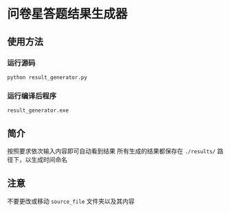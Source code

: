 # 问卷星答题结果生成器
## 使用方法
### 运行源码
```
python result_generator.py
```

### 运行编译后程序
```
result_generator.exe
```

## 简介
按照要求依次输入内容即可自动看到结果
所有生成的结果都保存在 `./results/` 路径下，以生成时间命名

## 注意
不要更改或移动 `source_file` 文件夹以及其内容
